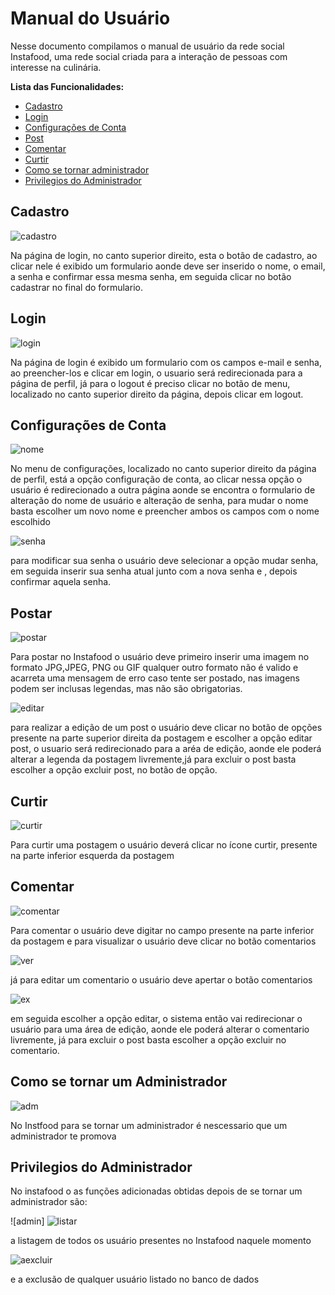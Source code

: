 # Manual do Usuário

Nesse documento compilamos o manual de usuário da rede social Instafood, uma rede social criada para a interação de pessoas com interesse na culinária.

**Lista das Funcionalidades:**

 - [Cadastro](#Cadastro)
 - [Login](#Login)
 - [Configurações de Conta](#Configurações-de-Conta)
 - [Post](#Post)
 - [Comentar](#Comentar)
 - [Curtir](#Curtir)
 - [Como se tornar administrador](#Como-se-tornar-um-administrador)
 - [Privilegios do Administrador](#Privilegios-do-Administrador)
 
## Cadastro

![cadastro](cadastro.jpeg)

Na página de login, no canto superior direito, esta o botão de cadastro, ao  clicar nele é exibido um formulario aonde deve ser inserido o nome, o email, a senha e confirmar essa mesma senha, em seguida clicar no botão cadastrar no final do formulario.

## Login

![login](login.jpeg)

Na página de login é exibido um formulario com os campos e-mail e senha, ao preencher-los e clicar em login, o usuario será redirecionada para a página de perfil, já para o logout é preciso clicar no botão de menu, localizado no canto superior direito da página, depois clicar em logout.

## Configurações de Conta

![nome](edição-de-dados.jpeg)

No menu de configurações, localizado no canto superior direito da página de perfil, está a opção configuração de conta, ao clicar nessa opção o usuário é redirecionado a outra página aonde se encontra o formulario de alteração do nome de usuário e alteração de senha, para mudar o nome basta escolher um novo nome e preencher ambos os campos com o nome escolhido

![senha](alterar-senha.jpeg)

para modificar sua senha o usuário deve selecionar a opção mudar senha, em seguida inserir sua senha atual junto com a nova senha e , depois confirmar aquela senha.

## Postar

![postar](postagem.jpeg)

Para postar no Instafood o usuário deve primeiro inserir uma imagem no formato JPG,JPEG, PNG ou GIF qualquer outro formato não é valido e acarreta uma mensagem de erro caso tente ser postado, nas imagens podem ser inclusas legendas, mas não são obrigatorias.

![editar](edit.jpeg)

para realizar a edição de um post o usuário deve clicar no botão de opções presente na parte superior direita da postagem e escolher a opção editar post, o usuario será redirecionado para a aréa de edição, aonde ele poderá alterar a legenda da postagem livremente,já para excluir o post basta escolher a opção excluir post, no botão de opção.

## Curtir

![curtir](curtida.jpeg)

Para curtir uma postagem o usuário deverá clicar no ícone curtir, presente na parte inferior esquerda da postagem

## Comentar

![comentar](curtida.jpeg)

Para comentar o usuário deve digitar no campo presente na parte inferior da postagem e para visualizar o usuário deve clicar no botão comentarios

![ver](comentário-editar.jpg)

já para editar um comentario o usuário deve apertar o botão comentarios 

![ex](comentário-excluir.jpg)

em seguida escolher a opção editar, o sistema então vai redirecionar o usuário para uma área de edição, aonde ele poderá alterar o comentario livremente, já para excluir o post basta escolher a opção excluir no comentario.



## Como se tornar um Administrador

![adm](admin.jpg)

No Instfood para se tornar um administrador é nescessario que um administrador te promova



## Privilegios do Administrador

No instafood o as funções adicionadas obtidas depois de se tornar um administrador são:

![admin]
![listar](usuários.jpeg)

a listagem de todos os usuário presentes no Instafood naquele momento

![aexcluir](usuários-excluir.jpeg)

e a exclusão de qualquer usuário listado no banco de dados



